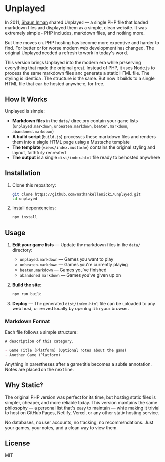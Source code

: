 # Unplayed

In 2011, [Shaun Inman](https://web.archive.org/web/20230317115925/https://shauninman.com/archive/2011/04/18/unplayed) shared Unplayed — a single PHP file that loaded markdown files and displayed them as a simple, clean website. It was extremely simple - PHP includes, markdown files, and nothing more.

But time moves on. PHP hosting has become more expensive and harder to find. For better or for worse modern web development has changed. The original Unplayed needed a refresh to work in today's world.

This version brings Unplayed into the modern era while preserving everything that made the original great. Instead of PHP, it uses Node.js to process the same markdown files and generate a static HTML file. The styling is identical. The structure is the same. But now it builds to a single HTML file that can be hosted anywhere, for free.

## How It Works

Unplayed is simple:

* **Markdown files** in the `data/` directory contain your game lists (`unplayed.markdown`, `unbeaten.markdown`, `beaten.markdown`, `abandoned.markdown`)
* **A build script** (`build.js`) processes these markdown files and renders them into a single HTML page using a Mustache template
* **The template** (`views/index.mustache`) contains the original styling and layout, faithfully recreated
* **The output** is a single `dist/index.html` file ready to be hosted anywhere

## Installation

1. Clone this repository:
   ```bash
   git clone https://github.com/nathankellenicki/unplayed.git
   cd unplayed
   ```

2. Install dependencies:
   ```bash
   npm install
   ```

## Usage

1. **Edit your game lists** — Update the markdown files in the `data/` directory:
   - `unplayed.markdown` — Games you want to play
   - `unbeaten.markdown` — Games you're currently playing
   - `beaten.markdown` — Games you've finished
   - `abandoned.markdown` — Games you've given up on

2. **Build the site**:
   ```bash
   npm run build
   ```

3. **Deploy** — The generated `dist/index.html` file can be uploaded to any web host, or served locally by opening it in your browser.

### Markdown Format

Each file follows a simple structure:

```markdown
A description of this category.

- Game Title (Platform) (Optional notes about the game)
- Another Game (Platform)
```

Anything in parentheses after a game title becomes a subtle annotation. Notes are placed on the next line.

## Why Static?

The original PHP version was perfect for its time, but hosting static files is simpler, cheaper, and more reliable today. This version maintains the same philosophy — a personal list that's easy to maintain — while making it trivial to host on GitHub Pages, Netlify, Vercel, or any other static hosting service.

No databases, no user accounts, no tracking, no recommendations. Just your games, your notes, and a clean way to view them.

## License

MIT